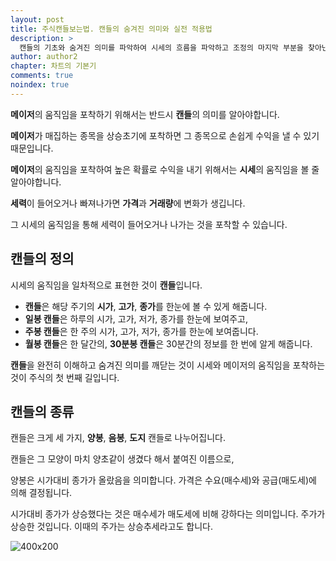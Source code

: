 ```yaml
---
layout: post
title: 주식캔들보는법. 캔들의 숨겨진 의미와 실전 적용법
description: >
  캔들의 기초와 숨겨진 의미를 파악하여 시세의 흐름을 파악하고 조정의 마지막 부분을 찾아낸다.
author: author2
chapter: 차트의 기본기
comments: true
noindex: true
---
```


**메이저**의 움직임을 포착하기 위해서는 반드시 **캔들**의 의미를 알아야합니다.

**메이저**가 매집하는 종목을 상승초기에 포착하면 그 종목으로 손쉽게 수익을 낼 수 있기 때문입니다.

**메이저**의 움직임을 포착하여 높은 확률로 수익을 내기 위해서는 **시세**의 움직임을 볼 줄 알아야합니다.

**세력**이 들어오거나 빠져나가면 **가격**과 **거래량**에 변화가 생깁니다.

그 시세의 움직임을 통해 세력이 들어오거나 나가는 것을 포착할 수 있습니다.

## 캔들의 정의

시세의 움직임을 일차적으로 표현한 것이 **캔들**입니다.

- **캔들**은 해당 주기의 **시가**, **고가**, **종가**를 한눈에 볼 수 있게 해줍니다.
- **일봉 캔들**은 하루의 시가, 고가, 저가, 종가를 한눈에 보여주고,
- **주봉 캔들**은 한 주의 시가, 고가, 저가, 종가를 한눈에 보여줍니다.
- **월봉 캔들**은 한 달간의, **30분봉 캔들**은 30분간의 정보를 한 번에 알게 해줍니다.

**캔들**을 완전히 이해하고 숨겨진 의미를 깨닫는 것이 시세와 메이저의 움직임을 포착하는 것이 주식의 첫 번째 길입니다.

## 캔들의 종류

캔들은 크게 세 가지, **양봉**, **음봉**, **도지** 캔들로 나누어집니다.

캔들은 그 모양이 마치 양초같이 생겼다 해서 붙여진 이름으로,

양봉은 시가대비 종가가 올랐음을 의미합니다. 가격은 수요(매수세)와 공급(매도세)에 의해 결정됩니다.

시가대비 종가가 상승했다는 것은 매수세가 매도세에 비해 강하다는 의미입니다. 주가가 상승한 것입니다. 이때의 주가는 상승추세라고도 합니다.

![400x200](https://opqrstu.github.io/stock/pictures/%EC%96%91%EB%B4%89%EC%BA%94%EB%93%A4.jpg "양봉캔들")

